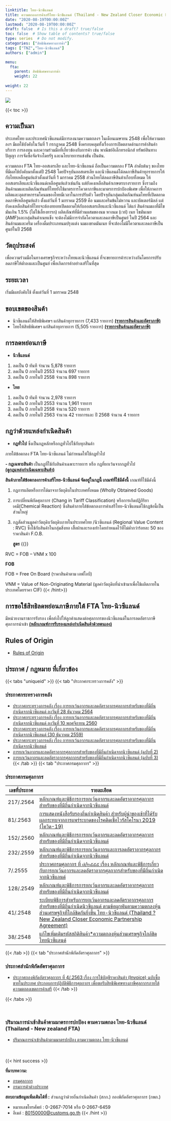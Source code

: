 ```yaml
---
linktitle: ไทย-นิวซีแลนด์
title: ความตกลงการค้าเสรีไทย-นิวซีแลนด์ (Thailand - New Zealand Closer Economic Partnership - TNZCEP)
date: "2020-08-19T00:00:00Z"
lastmod: "2020-08-19T00:00:00Z"
draft: false  # Is this a draft? true/false
toc: false  # Show table of contents? true/false
type: series  # Do not modify.
categories: ["สิทธิพิเศษทางการค้า"]
tags: ["TNZ","ไทย-นิวซีแลนด์"]
authors: ["admin"]

menu:
  fta:
    parent: สิทธิพิเศษทางการค้า
    weight: 22
        
weight: 22
---
```


![](../img/thai-new-zealand.png)

{{< toc >}}


## ความเป็นมา

ประเทศไทย และประเทศนิวซีแลนด์มีการลงนามความตกลงฯ ในเดือนเมษายน 2548 เพื่อให้ความตกลงฯ มีผลใช้บังคับในวันที่ 1 กรกฎาคม 2548 ซึ่งครอบคลุมทั้งเรื่องการเปิดตลาดด้านการค้าสินค้า บริการ การลงทุน และความร่วมมือที่เกี่ยวข้องกับการค้า เช่น พาณิชย์อิเล็กทรอนิกส์ ทรัพย์สินทางปัญญา การจัดซื้อจัดจ้างโดยรัฐ และนโยบายการแข่งขัน เป็นต้น.  

ความตกลง FTA ไทย-ออสเตรเลีย และไทย-นิวซีแลนด์ ถือเป็นความตกลง FTA ลำดับต้นๆ ของไทยที่มีผลใช้บังคับมาตั้งแต่ปี 2548 โดยปัจจุบันออสเตรเลีย และนิวซีแลนด์ได้ลดภาษีสินค้าทุกรายการให้กับไทยเหลือศูนย์แล้วตั้งแต่วันที่ 1 มกราคม 2558 ส่วนไทยได้ลดภาษีสินค้าเกือบทั้งหมด ให้ออสเตรเลียและนิวซีแลนด์เหลือศูนย์แล้วเช่นกัน แต่ยังคงเหลือสินค้าเกษตรบางรายการ ซึ่งรวมถึงสินค้านมและผลิตภัณฑ์นมที่ไทยยังใช้มาตรการโควตาภาษีและมาตรการปกป้องพิเศษ เพื่อให้ภาคการผลิตและอุตสาหกรรมโคนมของไทยมีเวลาในการปรับตัว โดยปัจจุบันกลุ่มผลิตภัณฑ์นมไทยที่เปิดตลาดลดภาษีเหลือศูนย์แล้ว ตั้งแต่วันที่ 1 มกราคม 2559 คือ นมและครีมข้นไม่หวาน และบัตเตอร์มิลล์ แต่ยังคงเหลือสินค้าที่ไทยจะต้องทยอยเปิดตลาดให้กับออสเตรเลียและนิวซีแลนด์ ได้แก่ สินค้านมผงที่มีไขมันเกิน 1.5% (ไม่ใช้เลี้ยงทารก) ผลิตภัณฑ์ที่มีส่วนผสมของนม หางนม (เวย์) เนย ไขมันเนย (AMF)และกลุ่มสินค้าเนยแข็ง จะต้องไม่มีการจำกัดโควตาและลดภาษีเป็นศูนย์ ในปี 2564 และสินค้านมและครีม เครื่องดื่มประเภทนมปรุงแต่ง นมผงขาดมันเนย ที่จะต้องไม่มีโควตาและลดภาษีเป็นศูนย์ในปี 2568



## วัตถุประสงค์

เพื่อความร่วมมือในทางเศรษฐกิจระหว่างไทยและนิวซีแลนด์ ที่จะขยายการค้าระหว่างกันโดยการปรับลดภาษีให้ต่ำลงและเป็นศูนย์ เพื่อเกิดการค้าอย่างเสรีในที่สุด

## ระยะเวลา

เริ่มมีผลบังคับใช้ ตั้งแต่วันที่ 1 มกราคม 2548

## ขอบเขตของสินค้า

- นิวซีแลนด์ให้สิทธิพิเศษฯ แก่สินค้าทุกรายการ (7,433 รายการ)  [**(รายการสินค้าและอัตราภาษี)**](https://www.dft.go.th/Portals/0/%E0%B8%9A%E0%B8%A3%E0%B8%B4%E0%B8%81%E0%B8%B2%E0%B8%A3%E0%B8%88%E0%B8%B2%E0%B8%81%E0%B8%81%E0%B8%A3%E0%B8%A1/%E0%B8%9A%E0%B8%A3%E0%B8%B4%E0%B8%81%E0%B8%B2%E0%B8%A3%E0%B8%82%E0%B9%89%E0%B8%AD%E0%B8%A1%E0%B8%B9%E0%B8%A5%20Infomation/%E0%B8%AA%E0%B8%B4%E0%B8%97%E0%B8%98%E0%B8%B4%E0%B8%9B%E0%B8%A3%E0%B8%B0%E0%B9%82%E0%B8%A2%E0%B8%8A%E0%B8%99%E0%B9%8C%E0%B8%97%E0%B8%B2%E0%B8%87%E0%B8%81%E0%B8%B2%E0%B8%A3%E0%B8%84%E0%B9%89%E0%B8%B2/%E0%B9%80%E0%B8%82%E0%B8%95%E0%B8%81%E0%B8%B2%E0%B8%A3%E0%B8%84%E0%B9%89%E0%B8%B2%E0%B9%80%E0%B8%AA%E0%B8%A3%E0%B8%B5%20%20%E0%B9%84%E0%B8%97%E0%B8%A2%20-%20%E0%B8%99%E0%B8%B4%E0%B8%A7%E0%B8%8B%E0%B8%B5%E0%B9%81%E0%B8%A5%E0%B8%99%E0%B8%94%E0%B9%8C/1-Annex1_2NZTariffSchedule.pdf)  
-  ไทยให้สิทธิพิเศษฯ แก่สินค้าทุกรายการ (5,505 รายการ)  [**(รายการสินค้าและอัตราภาษี)**](https://www.dft.go.th/Portals/0/%E0%B8%9A%E0%B8%A3%E0%B8%B4%E0%B8%81%E0%B8%B2%E0%B8%A3%E0%B8%88%E0%B8%B2%E0%B8%81%E0%B8%81%E0%B8%A3%E0%B8%A1/%E0%B8%9A%E0%B8%A3%E0%B8%B4%E0%B8%81%E0%B8%B2%E0%B8%A3%E0%B8%82%E0%B9%89%E0%B8%AD%E0%B8%A1%E0%B8%B9%E0%B8%A5%20Infomation/%E0%B8%AA%E0%B8%B4%E0%B8%97%E0%B8%98%E0%B8%B4%E0%B8%9B%E0%B8%A3%E0%B8%B0%E0%B9%82%E0%B8%A2%E0%B8%8A%E0%B8%99%E0%B9%8C%E0%B8%97%E0%B8%B2%E0%B8%87%E0%B8%81%E0%B8%B2%E0%B8%A3%E0%B8%84%E0%B9%89%E0%B8%B2/%E0%B9%80%E0%B8%82%E0%B8%95%E0%B8%81%E0%B8%B2%E0%B8%A3%E0%B8%84%E0%B9%89%E0%B8%B2%E0%B9%80%E0%B8%AA%E0%B8%A3%E0%B8%B5%20%20%E0%B9%84%E0%B8%97%E0%B8%A2%20-%20%E0%B8%99%E0%B8%B4%E0%B8%A7%E0%B8%8B%E0%B8%B5%E0%B9%81%E0%B8%A5%E0%B8%99%E0%B8%94%E0%B9%8C/2-nnex1_1ThTariffSchedule.pdf)


## **การลดหย่อนภาษี**

- **นิวซีแลนด์**

1.  ลดเป็น 0 ทันที จำนวน 5,878 รายการ
2.  ลดเป็น 0 ภายในปี 2553 จำนวน 697 รายการ
3.  ลดเป็น 0 ภายในปี 2558 จำนวน 898 รายการ

- **ไทย**

1.  ลดเป็น 0 ทันที จำนวน 2,978 รายการ
2.  ลดเป็น 0 ภายในปี 2553 จำนวน 1,961 รายการ
3.  ลดเป็น 0 ภายในปี 2558 จำนวน 520 รายการ
4.  ลดเป็น 0 ภายในปี 2563 จำนวน 42 รายการและ ปี 2568 จำนวน 4 รายการ

## กฎว่าด้วยแหล่งกำเนิดสินค้า

-  **กฎทั่วไป**  ซึ่งเป็นกฎหลักหรือกฎทั่วไปใช้กับทุกสินค้า

ภายใต้ข้อตกลง FTA ไทย-นิวซีแลนด์ ไม่กำหนดให้ใช้กฎทั่วไป

**- กฎเฉพาะสินค้า** เป็นกฎที่ใช้กับสินค้าเฉพาะรายการ หรือ กฎที่ยกเว้นจากกฎทั่วไป  
**[(ดูกฎแหล่งกำเนิดเฉพาะสินค้า)](https://www.dft.go.th/Portals/0/%E0%B8%9A%E0%B8%A3%E0%B8%B4%E0%B8%81%E0%B8%B2%E0%B8%A3%E0%B8%88%E0%B8%B2%E0%B8%81%E0%B8%81%E0%B8%A3%E0%B8%A1/%E0%B8%9A%E0%B8%A3%E0%B8%B4%E0%B8%81%E0%B8%B2%E0%B8%A3%E0%B8%82%E0%B9%89%E0%B8%AD%E0%B8%A1%E0%B8%B9%E0%B8%A5%20Infomation/%E0%B8%AA%E0%B8%B4%E0%B8%97%E0%B8%98%E0%B8%B4%E0%B8%9B%E0%B8%A3%E0%B8%B0%E0%B9%82%E0%B8%A2%E0%B8%8A%E0%B8%99%E0%B9%8C%E0%B8%97%E0%B8%B2%E0%B8%87%E0%B8%81%E0%B8%B2%E0%B8%A3%E0%B8%84%E0%B9%89%E0%B8%B2/%E0%B9%80%E0%B8%82%E0%B8%95%E0%B8%81%E0%B8%B2%E0%B8%A3%E0%B8%84%E0%B9%89%E0%B8%B2%E0%B9%80%E0%B8%AA%E0%B8%A3%E0%B8%B5%20%20%E0%B9%84%E0%B8%97%E0%B8%A2%20-%20%E0%B8%99%E0%B8%B4%E0%B8%A7%E0%B8%8B%E0%B8%B5%E0%B9%81%E0%B8%A5%E0%B8%99%E0%B8%94%E0%B9%8C/3-Annex2_RulesofOriginNZ.pdf)**

**สินค้าภายใต้ข้อตกลงการค้าเสรีไทย-นิวซีแลนด์ จัดอยู่ในกฎนี้ เกณฑ์ที่ใช้มีดังนี้** เกณฑ์ที่ใช้มีดังนี้

1.  กฎการผลิตหรือการได้มาจากวัตถุดิบในประเทศทั้งหมด (Wholly Obtained Goods)
2.  การเปลี่ยนพิกัดศุลกากร (Chang in Tariff Classification) หรือการเกิดปฏิกิริยาเคมี(Chemical Reaction) ซึ่งสินค้าภายใต้ข้อตกลงการค้าเสรีไทย-นิวซีแลนด์ใช้กฎข้อนี้เป็นส่วนใหญ่
3.  กฎสัดส่วนมูลค่าวัตถุดิบวัตถุดิบภายในประเทศไทย /นิวซีแลนด์ (Regional Value Content : RVC) ซึ่งใช้กับสินค้าในกลุ่มสิ่งทอ เสื้อผ้าและรองเท้าโดยกำหนดไว้ที่ไม่ต่ำกว่าร้อยละ 50 ของราคาสินค้า F.O.B.
    
    **สูตร**
{{<hint success>}} 

RVC    = FOB – VNM x 100
    
**FOB**
    
FOB  = Free On Board (ราคาสินค้าตาม เอฟโอบี)
    
VNM    = Value of Non-Originating Material (มูลค่าวัตถุดิบที่นำเข้ามาเพื่อใช้ผลิตภายในประเทศโดยราคา CIF)
{{< /hint>}}  

## การขอใช้สิทธิลดหย่อนภาษีภายใต้ FTA ไทย-นิวซีแลนด์

มีหน่วยงานราชการรับรอง เพื่อส่งไปให้ลูกค้าแสดงต่อศุลกากรของนิวซีแลนด์ในการลดอัตราภาษีศุลกากรนำเข้า  [**(หลักเกณฑ์การรับรองแหล่งกำเนิดสินค้าด้วยตนเอง)**](https://www.dft.go.th/Portals/0/%E0%B8%9A%E0%B8%A3%E0%B8%B4%E0%B8%81%E0%B8%B2%E0%B8%A3%E0%B8%88%E0%B8%B2%E0%B8%81%E0%B8%81%E0%B8%A3%E0%B8%A1/%E0%B8%9A%E0%B8%A3%E0%B8%B4%E0%B8%81%E0%B8%B2%E0%B8%A3%E0%B8%82%E0%B9%89%E0%B8%AD%E0%B8%A1%E0%B8%B9%E0%B8%A5%20Infomation/%E0%B8%AA%E0%B8%B4%E0%B8%97%E0%B8%98%E0%B8%B4%E0%B8%9B%E0%B8%A3%E0%B8%B0%E0%B9%82%E0%B8%A2%E0%B8%8A%E0%B8%99%E0%B9%8C%E0%B8%97%E0%B8%B2%E0%B8%87%E0%B8%81%E0%B8%B2%E0%B8%A3%E0%B8%84%E0%B9%89%E0%B8%B2/%E0%B9%80%E0%B8%82%E0%B8%95%E0%B8%81%E0%B8%B2%E0%B8%A3%E0%B8%84%E0%B9%89%E0%B8%B2%E0%B9%80%E0%B8%AA%E0%B8%A3%E0%B8%B5%20%20%E0%B9%84%E0%B8%97%E0%B8%A2%20-%20%E0%B8%99%E0%B8%B4%E0%B8%A7%E0%B8%8B%E0%B8%B5%E0%B9%81%E0%B8%A5%E0%B8%99%E0%B8%94%E0%B9%8C/4-%E0%B8%AB%E0%B8%A5%E0%B8%B1%E0%B8%81%E0%B9%80%E0%B8%81%E0%B8%93%E0%B8%91%E0%B9%8C%E0%B8%81%E0%B8%B2%E0%B8%A3%E0%B8%A3%E0%B8%B1%E0%B8%9A%E0%B8%A3%E0%B8%AD%E0%B8%87%E0%B9%81%E0%B8%AB%E0%B8%A5%E0%B9%88%E0%B8%87%E0%B8%81%E0%B8%B3%E0%B9%80%E0%B8%99%E0%B8%B4%E0%B8%94%E0%B8%AA%E0%B8%B4%E0%B8%99%E0%B8%84%E0%B9%89%E0%B8%B2%E0%B8%94%E0%B9%89%E0%B8%A7%E0%B8%A2%E0%B8%95%E0%B8%99%E0%B9%80%E0%B8%AD%E0%B8%87.pdf)


## Rules of Origin

-   [Rules of Origin](http://www.customs.go.th/cont_strc_download.php?lang=th&current_id=142231324147505f4c464b4d464b4b)

## ประกาศ / กฎหมาย ที่เกี่ยวข้อง

{{< tabs "uniqueid" >}}
{{< tab "ประกาศกระทรวงการคลัง" >}} 

### ประกาศกระทรวงการคลัง

-   [ประกาศกระทรวงการคลัง เรื่อง การยกเว้นอากรและลดอัตราอากรศุลกากรสำหรับของที่มีถิ่นกำเนิดจากนิวซีแลนด์ ลงวันที่ 28 ธันวาคม 2564](https://www.customs.go.th/cont_strc_download.php?lang=th&current_id=142329324146505f47464b4b464a4f)
-   [ประกาศกระทรวงการคลัง เรื่อง การยกเว้นอากรและลดอัตราอากรศุลกากรสำหรับของที่มีถิ่นกำเนิดจากนิวซีแลนด์ ลงวันที่ 10 พฤศจิกายน 2560](https://www.customs.go.th/cont_strc_download.php?lang=th&current_id=14223132414c505e4f464a4f464b4c)
-   [ประกาศกระทรวงการคลัง เรื่อง การยกเว้นอากรและลดอัตราอากรศุลกากรสำหรับของที่มีถิ่นกำเนิดจากนิวซีแลนด์ (30 ธันวาคม 2559)](https://www.customs.go.th/cont_strc_download.php?lang=th&current_id=142231324149505f46464b4a464b46)
-   [ประกาศกระทรวงการคลัง เรื่อง การยกเว้นอากรและลดอัตราอากรศุลกากรสำหรับของที่มีถิ่นกำเนิดจากนิวซีแลนด์](https://www.customs.go.th/cont_strc_download.php?lang=th&current_id=142231324147505f49464b4b464b4d)
-   [การยกเว้นอากรและลดอัตราอากรศุลกากรสำหรับของที่มีถิ่นกำเนิดจากนิวซีแลนด์ (ฉบับที่ 2)](https://www.customs.go.th/cont_strc_download.php?lang=th&current_id=14232932404f505e4f464b46464b4d)
-   [การยกเว้นอากรและลดอัตราอากรศุลกากรสำหรับของที่มีถิ่นกำเนิดจากนิวซีแลนด์ (ฉบับที่ 3)](https://www.customs.go.th/cont_strc_download.php?lang=th&current_id=14232932404f505e4f464b47464a4e)
{{< /tab >}}
{{< tab "ประกาศกรมศุลกากร" >}}

### ประกาศกรมศุลกากร

| เลขที่ประกาศ | รายละเอียด                                                                                                                                                                                                                                                                                                                                         |
|--------------|-----------------------------------------------------------------------|
| 217/.2564      |[หลักเกณฑ์และพิธีการการยกเว้นอากรและลดอัตราอากรศุลกากรสำหรับของที่มีถิ่นกำเนิดจากนิวซีแลนด์](https://www.customs.go.th/cont_strc_download_with_docno_date.php?lang=th&current_id=142329324146505f46464b47464b47) |
| 81/.2563      | [การแสดงหนังสือรับรองถิ่นกำเนิดสินค้า สำหรับผู้นำของเข้าที่ได้รับผลกระทบจากการแพร่ระบาดของโรคติดเชื้อไวรัสโคโรนา 2019 (โควิด-19)](http://www.customs.go.th/cont_strc_download_with_docno_date.php?lang=th&current_id=14232832414a505f4a464b47464a4f) |
| 152/.2560     | [หลักเกณฑ์และพิธีการการยกเว้นอากรและลดอัตราอากรศุลกากรสำหรับของที่มีถิ่นกำเนิดจากนิวซีแลนด์](http://www.customs.go.th/cont_strc_download_with_docno_date.php?lang=th&current_id=14223132414b505f4b464b48464b4b)                                                                                                                                    |
| 232/.2559     | [หลักเกณฑ์และพิธีการการยกเว้นอากรและการลดอัตราอากรศุลกากรสำหรับของที่มีถิ่นกำเนิดจากนิวซีแลนด์](http://www.customs.go.th/cont_strc_download_with_docno_date.php?lang=th&current_id=142231324149505f49464b46464b4b)                                                                                                                                 |
| 7/.2555       | [ประกาศกรมศุลกากร ที่ ๗/๒๕๕๕ เรื่อง หลักเกณฑ์และพิธีการเกี่ยวกับการยกเว้นอากรและลดอัตราอากรศุลกากรสำหรับของที่มีถิ่นกำเนิดจากนิวซีแลนด์](http://www.customs.go.th/cont_strc_download_with_docno_date.php?lang=th&current_id=14232932404e505f46464b47)                                                                                              |
| 128/.2549     | [หลักเกณฑ์และพิธีการการยกเว้นอากรและลดอัตราอากรศุลกากรสำหรับของที่มีถิ่นกำเนิดจากนิวซีแลนด์](http://www.customs.go.th/cont_strc_download_with_docno_date.php?lang=th&current_id=14232a324147505f4a464b47)                                                                                                                                          |
| 41/.2548      | [ระเบียบพิธีการสำหรับการยกเว้นอากรและลดอัตราอากรศุลกากรสำหรับของที่มีถิ่นกำเนิดนิวซีแลนด์ ตามข้อผูกพันตามความตกลงหุ้นส่วนเศรษฐกิจที่ใกล้ชิดกันยิ่งขึ้น ไทย-นิวซีแลนด์ (Thailand ? New Zealand Closer Economic Partnership Agreement)](http://www.customs.go.th/cont_strc_download_with_docno_date.php?lang=th&current_id=14232a32404f505f4b464b47) |
| 38/.2548      | [แก้ไขเพิ่มเติมรหัสสถิติสินค้า*ความตกลงหุ้นส่วนเศรษฐกิจใกล้ชิดไทยนิวซีแลนด์](http://www.customs.go.th/cont_strc_download_with_docno_date.php?lang=th&current_id=14232a32404f505f4b464a4e)                                                                                                                                                         |

{{< /tab >}}
{{< tab "ประกาศสำนักพิกัดอัตราศุลกากร" >}}

### ประกาศสำนักพิกัดอัตราศุลกากร

-   [ประกาศกองพิกัดอัตราศุลกากร ที่ 4/.2563 เรื่อง การใช้บัญชีราคาสินค้า (Invoice) ฉบับซื้อขายในประเทศ ประกอบการปฏิบัติพิธีการศุลกากร เพื่อขอรับสิทธิพิเศษทางภาษีศุลกากรภายใต้ความตกลงเขตการค้าเสรี](http://www.customs.go.th/cont_strc_download.php?lang=th&current_id=14232832414b505e4e464b49464a4e)
{{< /tab >}}

{{< /tabs >}}

<br>

### ปริมาณการนำเข้าสินค้าตามมาตรการปกป้อง ตามความตกลง ไทย-นิวซีแลนด์ (Thailand - New zealand FTA)

-   [ปริมาณการนำเข้าสินค้าตามมาตรปกป้อง ตามความตกลง ไทย-นิวซีแลนด์](http://www.customs.go.th/cont_strc_download.php?lang=th&current_id=142231324147505f4c464b48464a4f)

<br>
<br>
{{< hint success >}}

**ที่มาบทความ:**   
- [กรมศุลกากร](http://www.customs.go.th/cont_strc_simple_net_with_download.php?ini_content=usage_fta_and_wto_01_09&ini_menu=menu_interest_and_law_160421_01&left_menu=menu_fta_and_wto)  
- [กรมการค้าต่างประเทศ](https://www.dft.go.th/th-th/DFT-Service/ServiceData-Information/dft-service-data-privilege/Detail-dft-service-data-privilege/ArticleId/5057/th-nzl-trade)

**สอบถามข้อมูลเพิ่มเติมได้ที่ :** ส่วนกฎว่าด้วยถิ่นกำเนิดสินค้า (สกก.) กองพิกัดอัตราศุลกากร (กพก.)  
- หมายเลขโทรศัพท์ : 0-2667-7014 หรือ 0-2667-6459  
- อีเมล์ : 80150000@customs.go.th
{{< /hint >}}